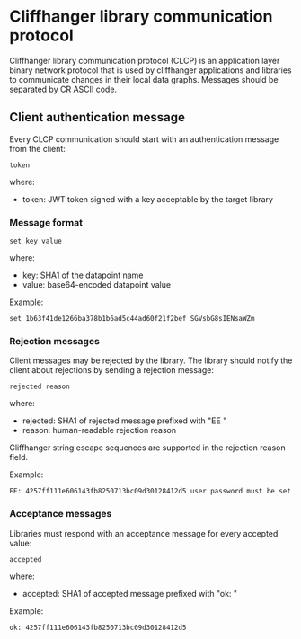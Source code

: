 # Cliffhanger library communication protocol
Cliffhanger library communication protocol (CLCP) is an application layer binary network protocol that is used by cliffhanger applications and libraries to communicate changes in their local data graphs.
Messages should be separated by CR ASCII code.

## Client authentication message
Every CLCP communication should start with an authentication message from the client:
```
token
```
where:
- token: JWT token signed with a key acceptable by the target library 

### Message format
```
set key value
```
where: 
- key: SHA1 of the datapoint name
- value: base64-encoded datapoint value

Example: 
```
set 1b63f41de1266ba378b1b6ad5c44ad60f21f2bef SGVsbG8sIENsaWZm
```

### Rejection messages
Client messages may be rejected by the library.
The library should notify the client about rejections by sending a rejection message:
```
rejected reason
```
where:
- rejected: SHA1 of rejected message prefixed with "EE "
- reason: human-readable rejection reason

Cliffhanger string escape sequences are supported in the rejection reason field.

Example:
```
EE: 4257ff111e606143fb8250713bc09d30128412d5 user password must be set
```

### Acceptance messages
Libraries must respond with an acceptance message for every accepted value:
```
accepted
```
where:
- accepted: SHA1 of accepted message prefixed with "ok: "

Example:
```
ok: 4257ff111e606143fb8250713bc09d30128412d5
```

